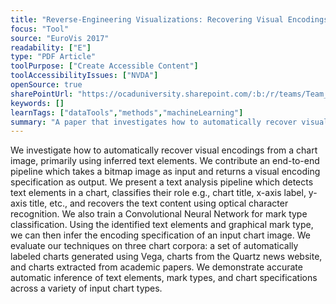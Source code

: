 ```yaml
---
title: "Reverse‐Engineering Visualizations: Recovering Visual Encodings from Chart Images"
focus: "Tool"
source: "EuroVis 2017"
readability: ["E"]
type: "PDF Article"
toolPurpose: ["Create Accessible Content"]
toolAccessibilityIssues: ["NVDA"]
openSource: true
sharePointUrl: "https://ocaduniversity.sharepoint.com/:b:/r/teams/Team_WeCount/Shared%20Documents/Resources%20and%20Tools/Literature%20(curated)/Reverse-Engineering%20Visualizations.pdf?csf=1&web=1&e=ZMdt84"
keywords: []
learnTags: ["dataTools","methods","machineLearning"]
summary: "A paper that investigates how to automatically recover visual encodings from a chart image, primarily using inferred text elements.  "
---
```

We investigate how to automatically recover visual encodings from a chart image, primarily using inferred text elements. We contribute an end-to-end pipeline which takes a bitmap image as input and returns a visual encoding specification as output. We present a text analysis pipeline which detects text elements in a chart, classifies their role e.g., chart title, x-axis label, y-axis title, etc., and recovers the text content using optical character recognition. We also train a Convolutional Neural Network for mark type classification. Using the identified text elements and graphical mark type, we can then infer the encoding specification of an input chart image. We evaluate our techniques on three chart corpora: a set of automatically labeled charts generated using Vega, charts from the Quartz news website, and charts extracted from academic papers. We demonstrate accurate automatic inference of text elements, mark types, and chart specifications across a variety of input chart types.
